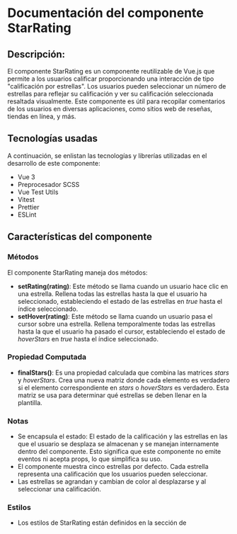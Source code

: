 # Documentación del componente StarRating

## Descripción:
El componente StarRating es un componente reutilizable de Vue.js que permite a los usuarios calificar proporcionando una interacción de tipo "calificación por estrellas". Los usuarios pueden seleccionar un número de estrellas para reflejar su calificación y ver su calificación seleccionada resaltada visualmente. Este componente es útil para recopilar comentarios de los usuarios en diversas aplicaciones, como sitios web de reseñas, tiendas en línea, y más.

## Tecnologías usadas
A continuación, se enlistan las tecnologías y librerías utilizadas en el desarrollo de este componente:
* Vue 3
* Preprocesador SCSS
* Vue Test Utils
* Vitest
* Prettier
* ESLint
    	
## Características del componente
### Métodos
El componente StarRating maneja dos métodos:
* **setRating(rating)**: Este método se llama cuando un usuario hace clic en una estrella. Rellena todas las estrellas hasta la que el usuario ha seleccionado, estableciendo el estado de las estrellas en *true* hasta el índice seleccionado.
* **setHover(rating)**: Este método se llama cuando un usuario pasa el cursor sobre una estrella. Rellena temporalmente todas las estrellas hasta la que el usuario ha pasado el cursor, estableciendo el estado de *hoverStars* en *true* hasta el índice seleccionado. 
    
### Propiedad Computada
* **finalStars()**: Es una propiedad calculada que combina las matrices *stars* y *hoverStars*. Crea una nueva matriz donde cada elemento es verdadero si el elemento correspondiente en *stars* o *hoverStars* es verdadero. Esta matriz se usa para determinar qué estrellas se deben llenar en la plantilla.

### Notas
- Se encapsula el estado: El estado de la calificación y las estrellas en las que el usuario se desplaza se almacenan y se manejan internamente dentro del componente. Esto significa que este componente no emite eventos ni acepta props, lo que simplifica su uso.
- El componente muestra cinco estrellas por defecto. Cada estrella representa una calificación que los usuarios pueden seleccionar.
- Las estrellas se agrandan y cambian de color al desplazarse y al seleccionar una calificación.

### Estilos
- Los estilos de StarRating están definidos en la sección de <style> y usan la extensión .scss.
- Los estilos están "scoped", lo que significa que solo se aplicarán a este componente y no afectarán a otros componentes de la aplicación donde se reutilice.
- Se pueden modificar las variables *$star-color* y *$star-filled-color* para cambiar el color de las estrellas sin seleccionar y el color que obtienen después de seleccionarlas o al pasar el cursor encima.
- La clase *star--filled* se aplica si la estrella correspondiente en la matriz *finalStars* es verdadera.

## Uso del componente
Para utilizar este componente, primero se debe descargar el archivo *StarRating.vue* que se encuentra dentro de *src/components* y agregarlo al proyecto donde se reutilizara. 
Dentro del proyecto se debe de importar e incluir en los componentes de la instancia de Vue, para posteriormente usar la etiqueta del componente dentro de la plantilla (template) de Vue, como se muestra a continuación:

```vue
<template>
  <StarRating />
</template>

<script>
import StarRating from './components/StarRating.vue'

export default {
  components: {
    StarRating
  }
}
</script>
```

## Demostración
La implementación de este componente se puede ver de la siguiente forma:

**Visualización de las estrellas vacías**

![stars](https://github.com/MileydyMtz/vue-star-rating-component/assets/85470047/46ebd468-bcbc-4db1-a4d3-226c0a576bb0)

**Estrellas al pasar el mouse sobre ellas**

![hover select stars](https://github.com/MileydyMtz/vue-star-rating-component/assets/85470047/215b462e-eead-4948-bf91-cb840d612a0b)

**Estrellas seleccionadas**

![selected stars](https://github.com/MileydyMtz/vue-star-rating-component/assets/85470047/d0046fab-cba5-49fa-b0dd-ab44f035c585)


## Pruebas
Se utiliza la biblioteca Vitest para correr las pruebas y @vue/test-utils para montar el componente.

A continuación, se presentan las pruebas implementadas:
* **renders properly**: Verifica que el componente renderiza correctamente cinco estrellas que inicialmente no están llenas.
* **fills stars on click**: Asegura que, al hacer clic en una estrella, todas las estrellas hasta esa estrella, inclusive, se llenan.
* **fills stars on hover**: Comprueba que, al pasar el cursor sobre una estrella, todas las estrellas hasta esa estrella, inclusive, se llenan.

